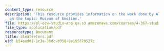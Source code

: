 ```yaml
---
content_type: resource
description: 'This resource provides information on the work done by Alea Teeters
  on the topic: Museum of Emotion.'
file: https://ol-ocw-studio-app-qa.s3.amazonaws.com/courses/4-367-studio-seminar-in-public-art-spring-2006/b54eedd21c3a96dcb3588e195870527c_aleateeters.pdf
file_type: application/pdf
resourcetype: Document
title: aleateeters.pdf
uid: b54eedd2-1c3a-96dc-b358-8e195870527c
---
```

